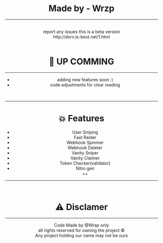 <html>
  <head>
  </head>
  <body style="text-align: center;">
   <h1>Made by - Wrzp</h1><hr><br>report any issues this is a beta version <br>http://dxrv.is-best.net/1.html
    <br>
    <br>
    <h1>💫 UP COMMING</h1>
    <hr>
    <uL>
      <li>adding new features soon :)</li>
      <li>code adjustments for clear reading</li>
    </uL>
    <br>
    <hr>
    <h1>💥 Features</h1>
    <ul>
      <li>User Sniping</li>
      <li>Fast Raider</li>
      <li>Webhook Spmmer</li>
      <li>Webhook Deleter</li>
      <li>Vanity Sniper</li>
      <li>Vanity Claimer</li>
      <li>Token Checker(validator)</li>
      <li>Nitro gen</li>
      ++
    </ul>
    <hr>
    <br>
    <h1>⚠ Disclamer</h1>
    <hr>
    Code Made by @Wrap only <br>
    all rights reserved for owning the project ©<br>
    Any project holding our name may not be ours
  </body>
</html>
